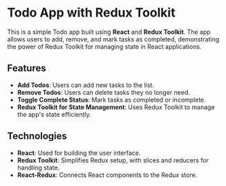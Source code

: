 # Todo App with Redux Toolkit

This is a simple Todo app built using **React** and **Redux Toolkit**. The app allows users to add, remove, and mark tasks as completed, demonstrating the power of Redux Toolkit for managing state in React applications.

## Features

- **Add Todos**: Users can add new tasks to the list.
- **Remove Todos**: Users can delete tasks they no longer need.
- **Toggle Complete Status**: Mark tasks as completed or incomplete.
- **Redux Toolkit for State Management**: Uses Redux Toolkit to manage the app's state efficiently.

## Technologies

- **React**: Used for building the user interface.
- **Redux Toolkit**: Simplifies Redux setup, with slices and reducers for handling state.
- **React-Redux**: Connects React components to the Redux store.

